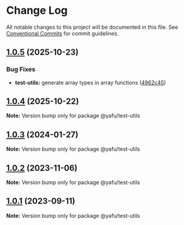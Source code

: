 # Change Log

All notable changes to this project will be documented in this file.
See [Conventional Commits](https://conventionalcommits.org) for commit guidelines.

## [1.0.5](https://github.com/TheLudd/yafu-mono/compare/@yafu/test-utils@1.0.4...@yafu/test-utils@1.0.5) (2025-10-23)

### Bug Fixes

- **test-utils:** generate array types in array functions ([4962c45](https://github.com/TheLudd/yafu-mono/commit/4962c45f412b22c35fcad0b4c92d99e56df7b5e1))

## [1.0.4](https://github.com/TheLudd/yafu-mono/compare/@yafu/test-utils@1.0.3...@yafu/test-utils@1.0.4) (2025-10-22)

**Note:** Version bump only for package @yafu/test-utils

## [1.0.3](https://github.com/TheLudd/yafu-mono/compare/@yafu/test-utils@1.0.2...@yafu/test-utils@1.0.3) (2024-01-27)

**Note:** Version bump only for package @yafu/test-utils

## [1.0.2](https://github.com/TheLudd/yafu-mono/compare/@yafu/test-utils@1.0.1...@yafu/test-utils@1.0.2) (2023-11-06)

**Note:** Version bump only for package @yafu/test-utils

## [1.0.1](https://github.com/TheLudd/yafu-mono/compare/@yafu/test-utils@1.0.0...@yafu/test-utils@1.0.1) (2023-09-11)

**Note:** Version bump only for package @yafu/test-utils
